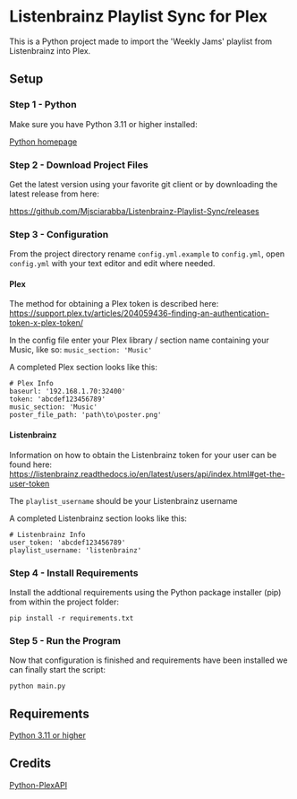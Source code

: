 # Listenbrainz Playlist Sync for Plex

This is a Python project made to import the 'Weekly Jams' playlist from Listenbrainz into Plex.

## Setup
### Step 1 - Python
Make sure you have Python 3.11 or higher installed:

[Python homepage](https://www.python.org/)

### Step 2 - Download Project Files
Get the latest version using your favorite git client or by downloading the latest release from here:

https://github.com/Mjsciarabba/Listenbrainz-Playlist-Sync/releases

### Step 3 - Configuration
From the project directory rename `config.yml.example` to `config.yml`, open `config.yml` with your text editor and edit where needed.

#### Plex
The method for obtaining a Plex token is described here: https://support.plex.tv/articles/204059436-finding-an-authentication-token-x-plex-token/

In the config file enter your Plex library / section name containing your Music, like so:
`music_section: 'Music'` 

A completed Plex section looks like this:

```
# Plex Info
baseurl: '192.168.1.70:32400' 
token: 'abcdef123456789' 
music_section: 'Music' 
poster_file_path: 'path\to\poster.png'
```

#### Listenbrainz
Information on how to obtain the Listenbrainz token for your user can be found here: https://listenbrainz.readthedocs.io/en/latest/users/api/index.html#get-the-user-token

The `playlist_username` should be your Listenbrainz username

A completed Listenbrainz section looks like this:
```
# Listenbrainz Info
user_token: 'abcdef123456789' 
playlist_username: 'listenbrainz'
```

### Step 4 - Install Requirements

Install the addtional requirements using the Python package installer (pip) from within the project folder:

`pip install -r requirements.txt`

### Step 5 - Run the Program
Now that configuration is finished and requirements have been installed we can finally start the script:

`python main.py`

## Requirements

[Python 3.11 or higher](https://www.python.org/)

## Credits

[Python-PlexAPI](https://github.com/pkkid/python-plexapi)